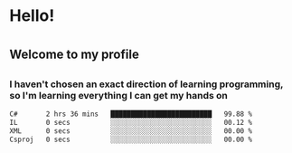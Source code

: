 
<h1>Hello!<h1>
<h2>Welcome to my profile<h2>
<h3>I haven't chosen an exact direction of learning programming, so I'm learning everything I can get my hands on</h3>

<!--START_SECTION:waka-->

```txt
C#       2 hrs 36 mins   █████████████████████████   99.88 %
IL       0 secs          ░░░░░░░░░░░░░░░░░░░░░░░░░   00.12 %
XML      0 secs          ░░░░░░░░░░░░░░░░░░░░░░░░░   00.00 %
Csproj   0 secs          ░░░░░░░░░░░░░░░░░░░░░░░░░   00.00 %
```

<!--END_SECTION:waka-->
